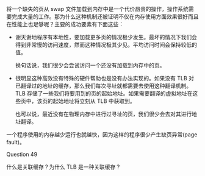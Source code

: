 将一个缺失的页从 swap 文件加载到内存中是一个代价昂贵的操作，操作系统需要完成大量的工作。那为什么这种机制还被证明不仅在内存使用方面效果很好而且在性能上也足够呢？主要的成功要素有下面这些：

* 谢天谢地程序有本地性，要加载更多页的情况极少发生。最坏的情况下我们会得到非常慢的访问速度，然而这种情况极其少见。平均访问时间会保持较低的值。



  换句话说，我们很少会尝试访问一个还没有加载到内存中的页。

* 很明显这种高效没有特殊的硬件帮助也是没有办法实现的。如果没有 TLB 对已翻译过的地址的缓存，那么我们每次寻址就都需要去使用这种翻译机制。TLB 存储了一些我们将要用到的页的起始地址。如果需要翻译的虚拟地址在这些页中，该页的起始地址将立刻从 TLB 中获取到。

  也可以说，最近没有在物理内存中进行过寻址的页，我们很少会去对其进行地址翻译。

一个程序使用的内存越少运行也就越快，因为这样的程序很少产生缺页异常\(page fault\)。

Question 49

什么是关联缓存？为什么 TLB 是一种关联缓存？

